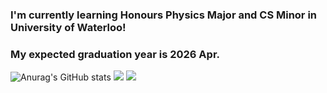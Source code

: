 ### I'm currently learning Honours Physics Major and CS Minor in University of Waterloo!
### My expected graduation year is 2026 Apr.


<!--
**jay0718/jay0718** is a ✨ _special_ ✨ repository because its `README.md` (this file) appears on your GitHub profile.

Here are some ideas to get you started:

- 🔭 I’m currently working on ...
- 🌱 I’m currently learning ...
- 👯 I’m looking to collaborate on ...
- 🤔 I’m looking for help with ...
- 💬 Ask me about ...
- 📫 How to reach me: ...
- 😄 Pronouns: ...
- ⚡ Fun fact: ...
-->

![Anurag's GitHub stats](https://github-readme-stats.vercel.app/api?username=jay0718&show_icons=true&theme=radical)
<a href="https://www.linkedin.com/in/jaycho030718/" target="_blank"><img src="https://img.shields.io/badge/Linkedin-FFFFFF?style=flat&logo=LinkedIn&logoColor=#0A66C2"/></a>
<img src="https://img.shields.io/badge/Python-3776AB?style=for-the-badge&logo=Python&logoColor=white">
